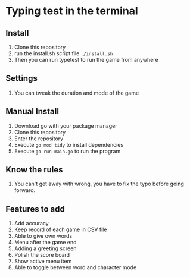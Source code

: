 # Typing test in the terminal

## Install

1. Clone this repository
2. run the install.sh script file `./install.sh`
3. Then you can run typetest to run the game from anywhere

## Settings

1. You can tweak the duration and mode of the game

## Manual Install

1. Download go with your package manager
2. Clone this repository
3. Enter the repository
4. Execute `go mod tidy` to install dependencies
5. Execute `go run main.go` to run the program

## Know the rules

1. You can't get away with wrong, you have to fix the typo before going forward.

## Features to add

1. Add accuracy
2. Keep record of each game in CSV file
3. Able to give own words
4. Menu after the game end
5. Adding a greeting screen
6. Polish the score board
7. Show active menu item
8. Able to toggle between word and character mode
